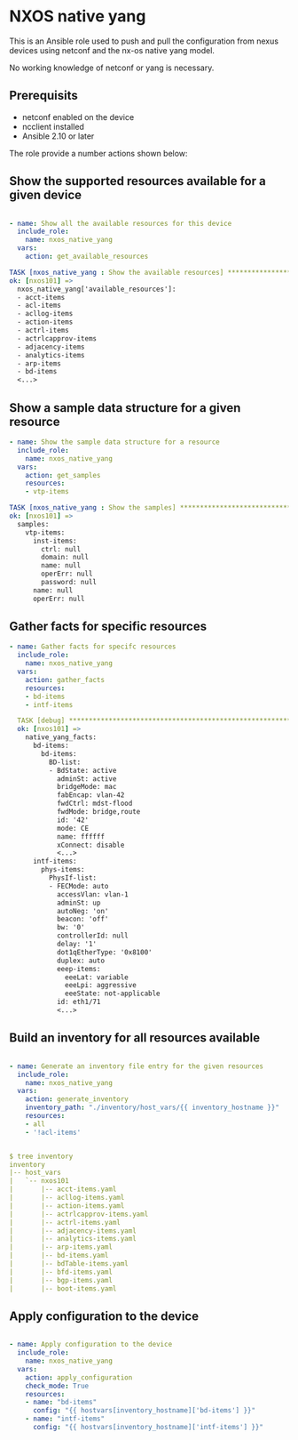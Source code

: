 # NXOS native yang

This is an Ansible role used to push and pull the configuration from nexus devices using netconf and the nx-os native yang model.

No working knowledge of netconf or yang is necessary.

## Prerequisits

- netconf enabled on the device
- ncclient installed
- Ansible 2.10 or later

The role provide a number actions shown below:

## Show the supported resources available for a given device

```yaml

- name: Show all the available resources for this device
  include_role:
    name: nxos_native_yang
  vars:
    action: get_available_resources

TASK [nxos_native_yang : Show the available resources] ************************
ok: [nxos101] =>
  nxos_native_yang['available_resources']:
  - acct-items
  - acl-items
  - acllog-items
  - action-items
  - actrl-items
  - actrlcapprov-items
  - adjacency-items
  - analytics-items
  - arp-items
  - bd-items
  <...>
```

## Show a sample data structure for a given resource

```yaml
- name: Show the sample data structure for a resource
  include_role:
    name: nxos_native_yang
  vars:
    action: get_samples
    resources:
    - vtp-items

TASK [nxos_native_yang : Show the samples] ************************************
ok: [nxos101] =>
  samples:
    vtp-items:
      inst-items:
        ctrl: null
        domain: null
        name: null
        operErr: null
        password: null
      name: null
      operErr: null
```

## Gather facts for specific resources

```yaml
- name: Gather facts for specifc resources
  include_role:
    name: nxos_native_yang
  vars:
    action: gather_facts
    resources:
    - bd-items
    - intf-items

  TASK [debug] ****************************************************************
  ok: [nxos101] =>
    native_yang_facts:
      bd-items:
        bd-items:
          BD-list:
          - BdState: active
            adminSt: active
            bridgeMode: mac
            fabEncap: vlan-42
            fwdCtrl: mdst-flood
            fwdMode: bridge,route
            id: '42'
            mode: CE
            name: ffffff
            xConnect: disable
            <...>
      intf-items:
        phys-items:
          PhysIf-list:
          - FECMode: auto
            accessVlan: vlan-1
            adminSt: up
            autoNeg: 'on'
            beacon: 'off'
            bw: '0'
            controllerId: null
            delay: '1'
            dot1qEtherType: '0x8100'
            duplex: auto
            eeep-items:
              eeeLat: variable
              eeeLpi: aggressive
              eeeState: not-applicable
            id: eth1/71
            <...>
```

## Build an inventory for all resources available

```yaml

- name: Generate an inventory file entry for the given resources
  include_role:
    name: nxos_native_yang
  vars:
    action: generate_inventory
    inventory_path: "./inventory/host_vars/{{ inventory_hostname }}"
    resources:
    - all
    - '!acl-items'


$ tree inventory
inventory
|-- host_vars
|   `-- nxos101
|       |-- acct-items.yaml
|       |-- acllog-items.yaml
|       |-- action-items.yaml
|       |-- actrlcapprov-items.yaml
|       |-- actrl-items.yaml
|       |-- adjacency-items.yaml
|       |-- analytics-items.yaml
|       |-- arp-items.yaml
|       |-- bd-items.yaml
|       |-- bdTable-items.yaml
|       |-- bfd-items.yaml
|       |-- bgp-items.yaml
|       |-- boot-items.yaml

```

## Apply configuration to the device

```yaml

- name: Apply configuration to the device
  include_role:
    name: nxos_native_yang
  vars:
    action: apply_configuration
    check_mode: True
    resources:
    - name: "bd-items"
      config: "{{ hostvars[inventory_hostname]['bd-items'] }}"
    - name: "intf-items"
      config: "{{ hostvars[inventory_hostname]['intf-items'] }}"
```
